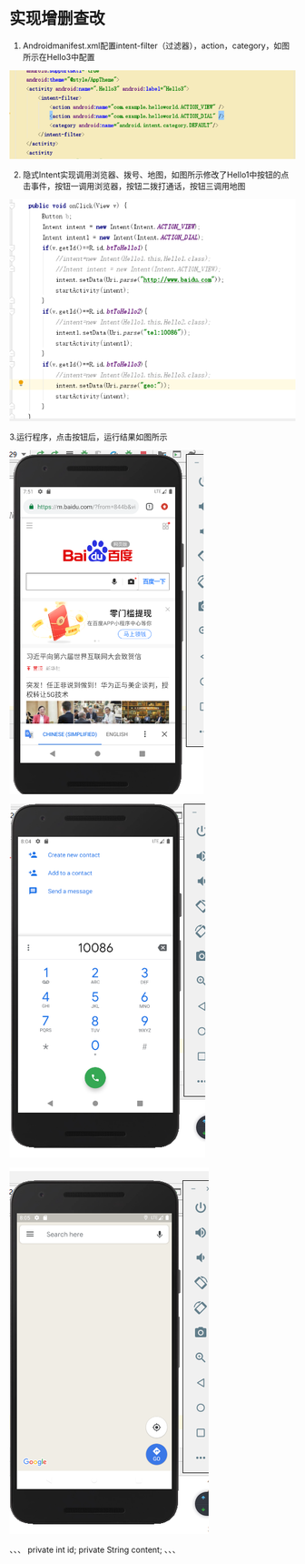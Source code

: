 # 实现增删查改

1. Androidmanifest.xml配置intent-filter（过滤器），action，category，如图所示在Hello3中配置

![images](https://github.com/Ceaull/2017267216_android/blob/master/project5/images/1.PNG)

2. 隐式Intent实现调用浏览器、拨号、地图，如图所示修改了Hello1中按钮的点击事件，按钮一调用浏览器，按钮二拨打通话，按钮三调用地图

![images](https://github.com/Ceaull/2017267216_android/blob/master/project5/images/2.PNG)

3.运行程序，点击按钮后，运行结果如图所示
  
![调用跳转到指定网页](https://github.com/Ceaull/2017267216_android/blob/master/project5/images/3.1.PNG)

  
![实现拨打10086](https://github.com/Ceaull/2017267216_android/blob/master/project5/images/3.2.PNG)

  
![调用地图](https://github.com/Ceaull/2017267216_android/blob/master/project5/images/3.3.PNG)

、、、
private int id;
    private String content;
、、、
